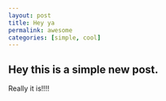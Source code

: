 ```yaml
---
layout: post
title: Hey ya
permalink: awesome
categories: [simple, cool]
---
```


## Hey this is a simple new post.
Really it is!!!!
